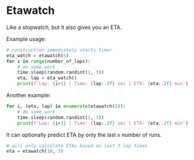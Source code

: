 # Etawatch

Like a stopwatch, but it also gives you an ETA.

Example usage:

```python
# construction immediately starts timer
eta_watch = etawatch(5)
for i in range(number_of_laps):
    # do some work
    time.sleep(random.randint(1, 3))
    eta, lap = eta_watch()
    print(f'Lap: {i+1} | Time: {lap:.2f} sec | ETA: {eta:.2f} min')
```

Another example:

```python
for i, (eta, lap) in enumerate(etawatch(5)):
    # do some work
    time.sleep(random.randint(1, 3))
    print(f'Lap: {i+1} | Time: {lap:.2f} sec | ETA: {eta:.2f} min')
```

It can optionally predict ETA by only the last `n` number of runs.

```python
# will only calculate ETAs based on last 3 lap times
eta = etawatch(10, 3)
```

